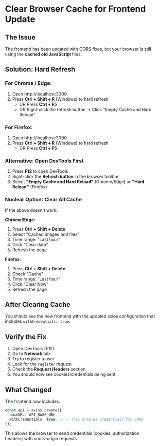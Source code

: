 # Clear Browser Cache for Frontend Update

## The Issue

The frontend has been updated with CORS fixes, but your browser is still using the **cached old JavaScript** files.

## Solution: Hard Refresh

### For Chrome / Edge:

1. Open http://localhost:3000
2. Press **Ctrl + Shift + R** (Windows) to hard refresh
   - OR Press **Ctrl + F5**
   - OR Right-click the refresh button → Click "Empty Cache and Hard Reload"

### For Firefox:

1. Open http://localhost:3000
2. Press **Ctrl + Shift + R** (Windows) to hard refresh
   - OR Press **Ctrl + F5**

### Alternative: Open DevTools First

1. Press **F12** to open DevTools
2. Right-click the **Refresh button** in the browser toolbar
3. Select **"Empty Cache and Hard Reload"** (Chrome/Edge) or **"Hard Reload"** (Firefox)

### Nuclear Option: Clear All Cache

If the above doesn't work:

**Chrome/Edge:**

1. Press **Ctrl + Shift + Delete**
2. Select "Cached images and files"
3. Time range: "Last hour"
4. Click "Clear data"
5. Refresh the page

**Firefox:**

1. Press **Ctrl + Shift + Delete**
2. Check "Cache"
3. Time range: "Last hour"
4. Click "Clear Now"
5. Refresh the page

## After Clearing Cache

You should see the new frontend with the updated axios configuration that includes `withCredentials: true`.

## Verify the Fix

1. Open DevTools (F12)
2. Go to **Network** tab
3. Try to register a user
4. Look for the `register` request
5. Check the **Request Headers** section
6. You should now see cookies/credentials being sent

## What Changed

The frontend now includes:

```typescript
const api = axios.create({
  baseURL: API_BASE_URL,
  withCredentials: true, // ✅ This enables credentials for CORS
});
```

This allows the browser to send credentials (cookies, authorization headers) with cross-origin requests.
